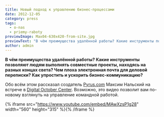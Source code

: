 ```yaml
---
title: Новый подход к управлению бизнес-процессами
date: 2012-12-05
category: press
tags:
  - o-nas
  - priemy-raboty
previewImage: Max04-630x420-from-site.jpg
previewText: "В чём преимущества удалённой работы? Какие инструменты позволяют людям выполнять совместные проекты, находясь на разных концах света? Чем плоха электронная почта для деловой переписки? Как упростить и ускорить бизнес-коммуникацию?"
author: admin
---
```

**В чём преимущества удалённой работы? Какие инструменты позволяют людям выполнять совместные проекты, находясь на разных концах света? Чем плоха электронная почта для деловой переписки? Как упростить и ускорить бизнес-коммуникацию?**

Обо всём этом рассказал создатель [Pyrus.com](https://pyrus.com/) Максим Нальский на встрече в [Digital October Center](http://www.facebook.com/digitaloctober). Возможно, это видео позволит вам по-новому взглянуть на управление командной работой.

{% iframe src="https://www.youtube.com/embed/MAwXzsP1g28" width="560" height="315" %}{% /iframe %}